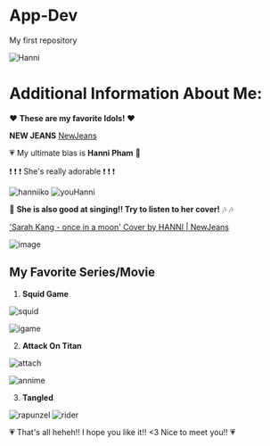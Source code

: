 # App-Dev
 My first repository
 
![Hanni](https://tenor.com/view/newjeans-hanni-blink-gif-27682185.gif)


 
#  **Additional Information About Me:** 


:heart: **These are my favorite Idols!**  :heart:


**NEW JEANS** [NewJeans](https://www.youtube.com/channel/UCMki_UkHb4qSc0qyEcOHHJw)


:heartpulse: My ultimate bias is **Hanni Pham** :rabbit: 

:exclamation: :exclamation: :exclamation: She's really adorable  :exclamation: :exclamation: :exclamation:

![hanniiko](https://tenor.com/view/hanni-pham-new-jeans-gif-27208586.gif) 
![youHanni](https://tenor.com/view/newjeans-hanni-gif-2905295155407316207.gif)

:microphone: **She is also good at singing!! Try to listen to her cover!** :notes: :notes: 

['Sarah Kang - once in a moon' Cover by HANNI | NewJeans](https://www.youtube.com/watch?v=RdHR1cZZUR0)

![image](https://github.com/ShairaDuran0812/App-Dev/assets/153293838/1e4a603c-83db-452d-87ab-57d99fdcd886)


## **My Favorite Series/Movie**


1. **Squid Game**
   
![squid](https://tenor.com/view/squid-game-kang-sae-byeok-yuri-ji-yeong-marbles-gif-24377354.gif)  


![igame](https://tenor.com/view/squid-game-pink-soldiers-players-gif-23448482.gif)

2. **Attack On Titan**


![attach](https://tenor.com/view/annie-leonhart-gif-21953029.gif)


![annime](https://tenor.com/view/armin-gif-20035342.gif)



3. **Tangled**

   
![rapunzel](https://tenor.com/view/tangled-disney-rapunzel-fryingpan-ow-gif-16798654905819831278.gif)
![rider](https://tenor.com/view/tangled-looking-how-you-doin-gif-18848449.gif)



:heartpulse:  That's all heheh!! I hope you like it!! <3 Nice to meet you!!  :heartpulse: 
